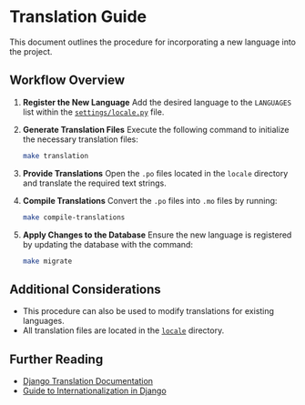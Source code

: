 
# Translation Guide

This document outlines the procedure for incorporating a new language into the project.

## Workflow Overview

1. **Register the New Language**
   Add the desired language to the `LANGUAGES` list within the [`settings/locale.py`](../routine_tracker/project/settings/locale.py) file.

2. **Generate Translation Files**
   Execute the following command to initialize the necessary translation files:

   ```bash
   make translation
   ```

3. **Provide Translations**
   Open the `.po` files located in the `locale` directory and translate the required text strings.

4. **Compile Translations**
   Convert the `.po` files into `.mo` files by running:

   ```bash
   make compile-translations
   ```

5. **Apply Changes to the Database**
   Ensure the new language is registered by updating the database with the command:

   ```bash
   make migrate
   ```

## Additional Considerations

- This procedure can also be used to modify translations for existing languages.
- All translation files are located in the [`locale`](../routine_tracker/project/locale/) directory.

## Further Reading

- [Django Translation Documentation](https://docs.djangoproject.com/en/5.1/topics/i18n/translation/)
- [Guide to Internationalization in Django](https://reintech.io/blog/django-internationalization-tutorial)
